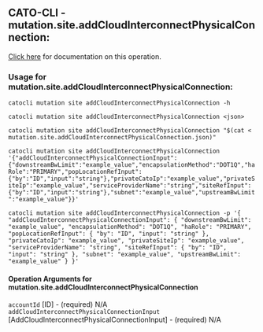 
## CATO-CLI - mutation.site.addCloudInterconnectPhysicalConnection:
[Click here](https://api.catonetworks.com/documentation/#mutation-mutation.site.addCloudInterconnectPhysicalConnection) for documentation on this operation.

### Usage for mutation.site.addCloudInterconnectPhysicalConnection:

`catocli mutation site addCloudInterconnectPhysicalConnection -h`

`catocli mutation site addCloudInterconnectPhysicalConnection <json>`

`catocli mutation site addCloudInterconnectPhysicalConnection "$(cat < mutation.site.addCloudInterconnectPhysicalConnection.json)"`

`catocli mutation site addCloudInterconnectPhysicalConnection '{"addCloudInterconnectPhysicalConnectionInput":{"downstreamBwLimit":"example_value","encapsulationMethod":"DOT1Q","haRole":"PRIMARY","popLocationRefInput":{"by":"ID","input":"string"},"privateCatoIp":"example_value","privateSiteIp":"example_value","serviceProviderName":"string","siteRefInput":{"by":"ID","input":"string"},"subnet":"example_value","upstreamBwLimit":"example_value"}}'`

`catocli mutation site addCloudInterconnectPhysicalConnection -p '{
    "addCloudInterconnectPhysicalConnectionInput": {
        "downstreamBwLimit": "example_value",
        "encapsulationMethod": "DOT1Q",
        "haRole": "PRIMARY",
        "popLocationRefInput": {
            "by": "ID",
            "input": "string"
        },
        "privateCatoIp": "example_value",
        "privateSiteIp": "example_value",
        "serviceProviderName": "string",
        "siteRefInput": {
            "by": "ID",
            "input": "string"
        },
        "subnet": "example_value",
        "upstreamBwLimit": "example_value"
    }
}'`


#### Operation Arguments for mutation.site.addCloudInterconnectPhysicalConnection ####

`accountId` [ID] - (required) N/A    
`addCloudInterconnectPhysicalConnectionInput` [AddCloudInterconnectPhysicalConnectionInput] - (required) N/A    
